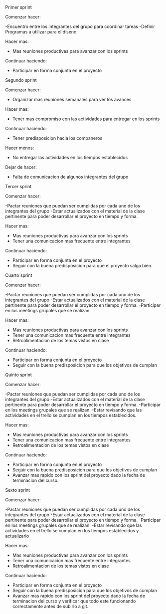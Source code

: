 Primer sprint

Comenzar hacer:

-Encuentro entre los integrantes del grupo para coordinar tareas
-Definir Programas a utilizar para el diseno

Hacer mas:

- Mas reuniones productivas para avanzar con los sprints

Continuar haciendo:

- Participar en forma conjunta en el proyecto


Segundo sprint

Comenzar hacer:

- Organizar mas reuniones semanales para ver los avances

Hacer mas:

- Tener mas compromiso con las actividades para entregar en los sprints

Continuar haciendo:

- Tener predisposicion hacia los companeros 

Hacer menos:

- No entregar las actividades en los tiempos establecidos

Dejar de hacer:

- Falta de comunicacion de algunos integrantes del grupo

Tercer sprint

Comenzar hacer:

-Pactar reuniones que puedan ser cumplidas por cada uno de los integrantes del grupo
-Estar actualizados con el material de la clase pertinente para poder desarrollar el proyecto
en tiempo y forma.

Hacer mas:

- Mas reuniones productivas para avanzar con los sprints
- Tener una comunicacion mas frecuente entre integrantes

Continuar haciendo:

- Participar en forma conjunta en el proyecto
- Seguir con la buena predisposicion para que el proyecto salga bien.

Cuarto sprint

Comenzar hacer:

-Pactar reuniones que puedan ser cumplidas por cada uno de los integrantes del grupo
-Estar actualizados con el material de la clase pertinente para poder desarrollar el proyecto
en tiempo y forma.
-Participar en los meetings grupales que se realizan.

Hacer mas:

- Mas reuniones productivas para avanzar con los sprints
- Tener una comunicacion mas frecuente entre integrantes
- Retroalimentacion de los temas vistos en clase

Continuar haciendo:

- Participar en forma conjunta en el proyecto
- Seguir con la buena predisposicion para que los objetivos de cumplan

Quinto sprint

Comenzar hacer:

-Pactar reuniones que puedan ser cumplidas por cada uno de los integrantes del grupo
-Estar actualizados con el material de la clase pertinente para poder desarrollar el proyecto
en tiempo y forma.
-Participar en los meetings grupales que se realizan.
-Estar revisando que las actividades en el trello se cumplan en los tiempos establecidos.

Hacer mas:

- Mas reuniones productivas para avanzar con los sprints
- Tener una comunicacion mas frecuente entre integrantes
- Retroalimentacion de los temas vistos en clase

Continuar haciendo:

- Participar en forma conjunta en el proyecto
- Seguir con la buena predisposicion para que los objetivos de cumplan
- Avanzar mas rapido con los sprint del proyecto dado la fecha de terminacion del curso.
 
Sexto sprint

Comenzar hacer:

-Pactar reuniones que puedan ser cumplidas por cada uno de los integrantes del grupo
-Estar actualizados con el material de la clase pertinente para poder desarrollar el proyecto
en tiempo y forma.
-Participar en los meetings grupales que se realizan.
-Estar revisando que las actividades en el trello se cumplan en los tiempos establecidos y actualizarlo

Hacer mas:

- Mas reuniones productivas para avanzar con los sprints
- Tener una comunicacion mas frecuente entre integrantes
- Retroalimentacion de los temas vistos en clase

Continuar haciendo:

- Participar en forma conjunta en el proyecto
- Seguir con la buena predisposicion para que los objetivos de cumplan
- Avanzar mas rapido con los sprint del proyecto dado la fecha de terminacion del curso y verificar que todo este funcionando correctamente antes de subirlo a git.

